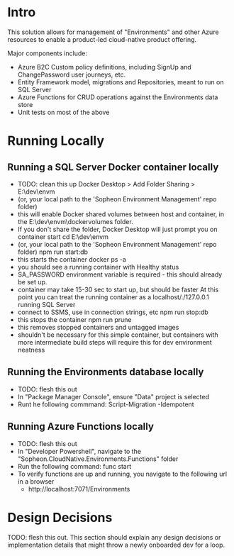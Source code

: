 # Intro
This solution allows for management of "Environments" and other Azure resources to enable a product-led cloud-native product offering.

Major components include:
* Azure B2C Custom policy definitions, including SignUp and ChangePassword user journeys, etc.
* Entity Framework model, migrations and Repositories, meant to run on SQL Server
* Azure Functions for CRUD operations against the Environments data store
* Unit tests on most of the above

# Running Locally

## Running a SQL Server Docker container locally
- TODO: clean this up
Docker Desktop > Add Folder Sharing > E:\dev\envm
- (or, your local path to the 'Sopheon Environment Management' repo folder)
- this will enable Docker shared volumes between host and container, in the E:\dev\envm\dockervolumes folder.  
- If you don't share the folder, Docker Desktop will just prompt you on container start
cd E:\dev\envm
- (or, your local path to the 'Sopheon Environment Management' repo folder)
npm run start:db
- this starts the container
docker ps -a
- you should see a running container with Healthy status
-    SA_PASSWORD environment variable is required - this should already be set up.
- container may take 15-30 sec to start up, but should be faster
At this point you can treat the running container as a localhost/./127.0.0.1 running SQL Server
- connect to SSMS, use in connection strings, etc
npm run stop:db
- this stops the container
npm run prune
- this removes stopped containers and untagged images
- shouldn't be necessary for this simple container, but containers with more intermediate build steps will require this for dev environment neatness

## Running the Environments database locally
- TODO: flesh this out
- In "Package Manager Console", ensure "Data" project is selected
- Runt he following commmand:  Script-Migration -Idempotent

## Running Azure Functions locally
- TODO: flesh this out
- In "Developer Powershell", navigate to the "Sopheon.CloudNative.Environments.Functions" folder
- Run the following command: func start
- To verify functions are up and running, you navigate to the following url in a browser
  - http://localhost:7071/Environments

# Design Decisions
TODO: flesh this out.  This section should explain any design decisions or implementation details that might throw a newly onboarded dev for a loop.